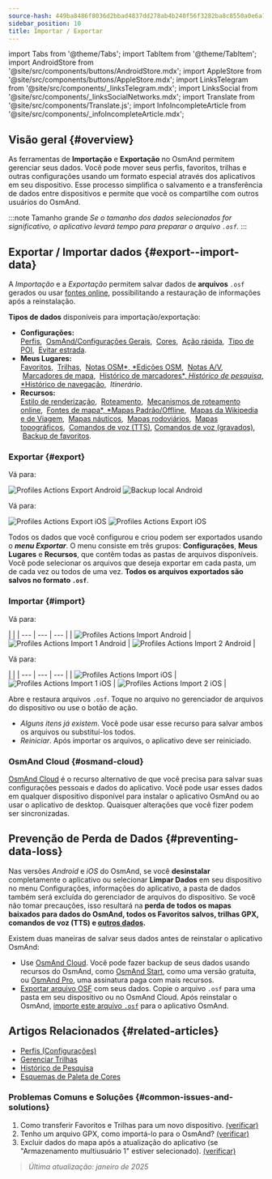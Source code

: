 ```yaml
---
source-hash: 449ba8486f8036d2bbad4837dd278ab4b240f56f3282ba8c8550a0e6a1d7cc6b
sidebar_position: 10
title: Importar / Exportar
---
```

import Tabs from '@theme/Tabs';
import TabItem from '@theme/TabItem';
import AndroidStore from '@site/src/components/buttons/AndroidStore.mdx';
import AppleStore from '@site/src/components/buttons/AppleStore.mdx';
import LinksTelegram from '@site/src/components/_linksTelegram.mdx';
import LinksSocial from '@site/src/components/_linksSocialNetworks.mdx';
import Translate from '@site/src/components/Translate.js';
import InfoIncompleteArticle from '@site/src/components/_infoIncompleteArticle.mdx';


## Visão geral {#overview}

As ferramentas de **Importação** e **Exportação** no OsmAnd permitem gerenciar seus dados. Você pode mover seus perfis, favoritos, trilhas e outras configurações usando um formato especial através dos aplicativos em seu dispositivo. Esse processo simplifica o salvamento e a transferência de dados entre dispositivos e permite que você os compartilhe com outros usuários do OsmAnd.

:::note Tamanho grande
*Se o tamanho dos dados selecionados for significativo, o aplicativo levará tempo para preparar o arquivo `.osf`.*
:::


## Exportar / Importar dados {#export--import-data}

A *Importação* e a *Exportação* permitem salvar dados de **arquivos** `.osf` gerados ou usar [fontes online](../map/raster-maps.md), possibilitando a restauração de informações após a reinstalação.

**Tipos de dados** disponíveis para importação/exportação:

- **Configurações:**  
        [Perfis](../personal/profiles.md#actions), &nbsp;[OsmAnd/Configurações Gerais](../personal/global-settings.md), &nbsp;[Cores](../personal/color-palette-schemes.md), &nbsp;[Ação rápida](../widgets/quick-action.md), &nbsp;[Tipo de POI](../map/point-layers-on-map.md#poi-types), &nbsp;[Evitar estrada](../map/map-context-menu.md#avoid-road).
- **Meus Lugares:**  
        [Favoritos](../personal/favorites.md#export--import), &nbsp;[Trilhas](../personal/tracks/manage-tracks.md#import--export-track), &nbsp;[Notas OSM*, *Edições OSM](../plugins/osm-editing.md#create--modify-poi), &nbsp;[Notas A/V](../plugins/audio-video-notes.md), &nbsp;[Marcadores de mapa](../personal/markers.md), &nbsp;[Histórico de marcadores*, *Histórico de pesquisa*, *Histórico de navegação](../personal/global-settings.md#history), &nbsp;*Itinerário*.
- **Recursos:**  
        [Estilo de renderização](../map/vector-maps.md#custom-map-style), &nbsp;[Roteamento](../navigation/routing/osmand-routing.md), &nbsp;[Mecanismos de roteamento online](../navigation/routing/online-routing.md), &nbsp;[Fontes de mapa*, *Mapas Padrão/Offline](../map/raster-maps.md), &nbsp;[Mapas da Wikipedia e de Viagem](../plan-route/travel-guides.md), &nbsp;[Mapas náuticos](../plugins/nautical-charts.md), &nbsp;[Mapas rodoviários](../map/vector-maps.md#road-style), &nbsp;[Mapas topográficos](../plugins/topography.md), &nbsp;[Comandos de voz (TTS)](../navigation/guidance/voice-navigation.md#tts-text-to-speech), [Comandos de voz (gravados)](../navigation/guidance/voice-navigation.md#recorded-voice-prompts), &nbsp;[Backup de favoritos](../personal/favorites.md#automatic-favorites-backup).


### Exportar {#export}

<Tabs groupId="operating-systems" queryString="operating-systems">

<TabItem value="android" label="Android">

Vá para: *<Translate android="true" ids="shared_string_menu,shared_string_settings,import_export,export_to_file"/>*  

![Profiles Actions Export Android](@site/static/img/personal/profiles/profile_actions_export_1_andr.png) ![Backup local Android](@site/static/img/personal/profiles/profile_actions_export_2_andr.png)  

</TabItem>

<TabItem value="ios" label="iOS">

Vá para: *<Translate ios="true" ids="shared_string_menu,shared_string_settings,local_backup,backup_into_file"/>*

![Profiles Actions Export iOS](@site/static/img/personal/profiles/profile_actions_export_1_ios.png)   ![Profiles Actions Export iOS](@site/static/img/personal/profiles/profile_actions_export_2_ios.png)

</TabItem>

</Tabs>

Todos os dados que você configurou e criou podem ser exportados usando o ***menu Exportar***. O menu consiste em três grupos: **Configurações**, **Meus Lugares** e **Recursos**, que contêm todas as pastas de arquivos disponíveis. Você pode selecionar os arquivos que deseja exportar em cada pasta, um de cada vez ou todos de uma vez. **Todos os arquivos exportados são salvos no formato `.osf`**.  


### Importar {#import}

<Tabs groupId="operating-systems" queryString="operating-systems">

<TabItem value="android" label="Android">

Vá para: *<Translate android="true" ids="shared_string_menu,shared_string_settings,import_export,shared_string_import"/>*  

| |
| --- | --- | --- |
| ![Profiles Actions Import Android](@site/static/img/personal/profiles/profile_actions_import_android.png) | ![Profiles Actions Import 1 Android](@site/static/img/personal/profiles/profile_actions_import_1_android.png) | ![Profiles Actions Import 2 Android](@site/static/img/personal/profiles/profile_actions_import_2_android.png) |

</TabItem>

<TabItem value="ios" label="iOS">

Vá para: *<Translate ios="true" ids="shared_string_menu,shared_string_settings,local_backup,restore_from_file"/>*  

| |
| --- | --- | --- |
| ![Profiles Actions Import iOS](@site/static/img/personal/profiles/profile_actions_import_ios.png) | ![Profiles Actions Import 1 iOS](@site/static/img/personal/profiles/profile_actions_import_1_ios.png) | ![Profiles Actions Import 2 iOS](@site/static/img/personal/profiles/profile_actions_import_2_ios.png) |

</TabItem>

</Tabs>

Abre e restaura arquivos `.osf`. Toque no arquivo no gerenciador de arquivos do dispositivo ou use o botão de ação.

- *Alguns itens já existem*. Você pode usar esse recurso para salvar ambos os arquivos ou substituí-los todos.
- *Reiniciar*. Após importar os arquivos, o aplicativo deve ser reiniciado.


### OsmAnd Cloud {#osmand-cloud}

[OsmAnd Cloud](../personal/osmand-cloud.md) é o recurso alternativo de que você precisa para salvar suas configurações pessoais e dados do aplicativo. Você pode usar esses dados em qualquer dispositivo disponível para instalar o aplicativo OsmAnd ou ao usar o aplicativo de desktop. Quaisquer alterações que você fizer podem ser sincronizadas.


## Prevenção de Perda de Dados {#preventing-data-loss}

Nas versões *Android* e *iOS* do OsmAnd, se você **desinstalar** completamente o aplicativo ou selecionar **Limpar Dados** em seu dispositivo no menu Configurações, informações do aplicativo, a pasta de dados também será excluída do gerenciador de arquivos do dispositivo. Se você não tomar precauções, isso resultará na **perda de todos os mapas baixados para dados do OsmAnd, todos os Favoritos salvos, trilhas GPX, comandos de voz (TTS) e [outros dados](#export--import-data).**

Existem duas maneiras de salvar seus dados antes de reinstalar o aplicativo OsmAnd:

- Use [OsmAnd Cloud](#osmand-cloud). Você pode fazer backup de seus dados usando recursos do OsmAnd, como [OsmAnd Start](../personal/osmand-cloud.md#osmand-start), como uma versão gratuita, ou [OsmAnd Pro](../purchases/index.md), uma assinatura paga com mais recursos.
- [Exportar arquivo OSF](#export) com seus dados. Copie o arquivo `.osf` para uma pasta em seu dispositivo ou no OsmAnd Cloud. Após reinstalar o OsmAnd, [importe este arquivo `.osf`](#import) para o aplicativo OsmAnd.


## Artigos Relacionados {#related-articles}

- [Perfis (Configurações)](./profiles.md)
- [Gerenciar Trilhas](../personal/tracks/manage-tracks.md#import--export-track)
- [Histórico de Pesquisa](../search/search-history.md#export-and-share)
- [Esquemas de Paleta de Cores](../personal/color-palette-schemes.md)

### Problemas Comuns e Soluções {#common-issues-and-solutions}

1. Como transferir Favoritos e Trilhas para um novo dispositivo. [(verificar)](../troubleshooting/setup.md#how-to-transfer-favorites-and-tracks-to-a-new-device)
2. Tenho um arquivo GPX, como importá-lo para o OsmAnd? [(verificar)](../troubleshooting/setup.md#i-have-a-gpx-file-how-do-i-import-it-into-osmand)
3. Excluir dados do mapa após a atualização do aplicativo (se "Armazenamento multiusuário 1" estiver selecionado). [(verificar)](../troubleshooting/maps-data#deleting-map-data-after-the-app-update-if-multiuser-storage-1-is-selected)

> *Última atualização: janeiro de 2025*